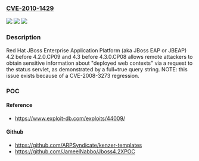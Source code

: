 ### [CVE-2010-1429](https://cve.mitre.org/cgi-bin/cvename.cgi?name=CVE-2010-1429)
![](https://img.shields.io/static/v1?label=Product&message=n%2Fa&color=blue)
![](https://img.shields.io/static/v1?label=Version&message=n%2Fa&color=blue)
![](https://img.shields.io/static/v1?label=Vulnerability&message=n%2Fa&color=brighgreen)

### Description

Red Hat JBoss Enterprise Application Platform (aka JBoss EAP or JBEAP) 4.2 before 4.2.0.CP09 and 4.3 before 4.3.0.CP08 allows remote attackers to obtain sensitive information about "deployed web contexts" via a request to the status servlet, as demonstrated by a full=true query string.  NOTE: this issue exists because of a CVE-2008-3273 regression.

### POC

#### Reference
- https://www.exploit-db.com/exploits/44009/

#### Github
- https://github.com/ARPSyndicate/kenzer-templates
- https://github.com/JameelNabbo/Jboss4.2XPOC

